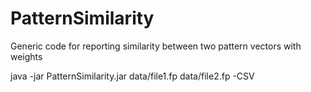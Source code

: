 PatternSimilarity
=================

Generic code for reporting similarity between two pattern vectors with weights

java -jar PatternSimilarity.jar data/file1.fp data/file2.fp -CSV
